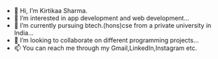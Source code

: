 - 👋 Hi, I’m Kirtikaa Sharma.
- 👀 I’m interested in app development and web development...
- 🌱 I’m currently pursuing btech.(hons)cse from a private university in India...
- 💞️ I’m looking to collaborate on different programming projects...
- 📫 You can reach me through my Gmail,LinkedIn,Instagram etc.

<!---
kirtikaasharma/kirtikaasharma is a ✨ special ✨ repository because its `README.md` (this file) appears on your GitHub profile.
You can click the Preview link to take a look at your changes.
--->
